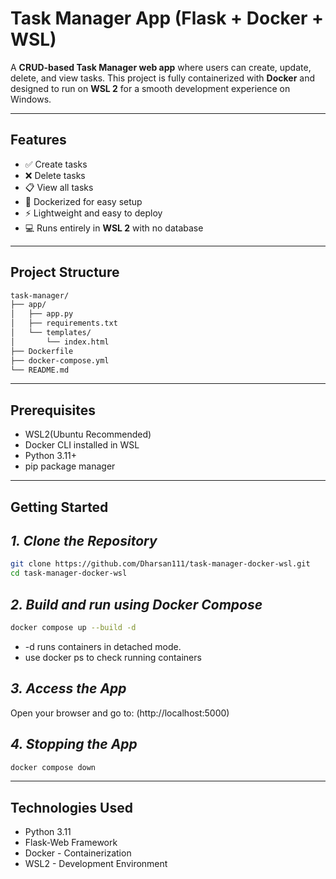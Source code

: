 # Task Manager App (Flask + Docker + WSL)

A **CRUD-based Task Manager web app** where users can create, update, delete, and view tasks. This project is fully containerized with **Docker** and designed to run on **WSL 2** for a smooth development experience on Windows.

---

## **Features**

- ✅ Create tasks
- ❌ Delete tasks
- 📋 View all tasks
- 🐳 Dockerized for easy setup
- ⚡ Lightweight and easy to deploy
- 💻 Runs entirely in **WSL 2** with no database

---

## **Project Structure**

```bash
task-manager/
├── app/
│   ├── app.py
│   ├── requirements.txt
│   └── templates/
│       └── index.html
├── Dockerfile
├── docker-compose.yml
└── README.md
```
---
## **Prerequisites**

- WSL2(Ubuntu Recommended)
- Docker CLI installed in WSL
- Python 3.11+
- pip package manager

---
## **Getting Started**
## *1. Clone the Repository*
```bash
git clone https://github.com/Dharsan111/task-manager-docker-wsl.git
cd task-manager-docker-wsl
```
## *2. Build and run using Docker Compose*
```bash
docker compose up --build -d
```
- -d runs containers in detached mode.
- use docker ps to check running containers

## *3. Access the App*
Open your browser and go to: 
(http://localhost:5000)

## *4. Stopping the App*
```bash
docker compose down
```
---

## **Technologies Used**

- Python 3.11
- Flask-Web Framework
- Docker - Containerization
- WSL2 - Development Environment
  


